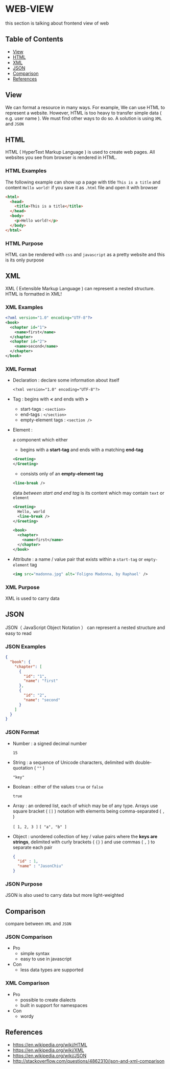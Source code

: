 # WEB-VIEW
this section is talking about frontend view of web

## Table of Contents
- [View](#View)
- [HTML](#HTML)
- [XML](#XML)
- [JSON](#JSON)
- [Comparison](#Comparison)
- [References](#References)

## View
We can format a resource in many ways. For example, We can use HTML to represent a website. However, HTML is too heavy to transfer simple data ( e.g. user name ). We must find other ways to do so. A solution is using `XML` and `JSON`

## HTML
HTML ( HyperText Markup Language ) is used to create web pages.
All websites you see from browser is rendered in HTML.

### HTML Examples

The following example can show up a page with title `This is a title` and content `Hello world!` if you save it as `.html` file and open it with browser

```html
<html>
  <head>
    <title>This is a title</title>
  </head>
  <body>
    <p>Hello world!</p>
  </body>
</html>
```

### HTML Purpose
HTML can be rendered with `css` and `javascript` as a pretty website and this is its only purpose

## XML
XML ( Extensible Markup Language  ) can represent a nested structure. HTML is formatted in XML!

### XML Examples
```xml
<?xml version="1.0" encoding="UTF-8"?>
<book>
  <chapter id="1">
    <name>first</name>
  </chapter>
  <chapter id="2">
    <name>second</name>
  </chapter>
</book>
```

### XML Format

- Declaration : declare some information about itself

    `<?xml version="1.0" encoding="UTF-8"?>`

- Tag : begins with **<** and ends with **>**
  - start-tags : `<section>`
  - end-tags : `</section>`
  - empty-element tags : `<section />`

- Element :

  a component which either
  - begins with a **start-tag** and ends with a matching **end-tag**
  ```xml
  <Greeting>
  </Greeting>
  ```

  - consists only of an **empty-element tag**
  ```xml
  <line-break />
  ```

  data *between start and end tag* is its content which may contain  `text` or `element`

  ```xml
  <Greeting>
    Hello, world
    <line-break />
  </Greeting>
  ```

  ```xml
  <book>
    <chapter>
      <name>first</name>
    </chapter>
  </book>
  ```

- Attribute : a name / value pair that exists within a `start-tag` or `empty-element` tag
  ```xml
  <img src="madonna.jpg" alt='Foligno Madonna, by Raphael' />
  ```

### XML Purpose
XML is used to carry data


## JSON
JSON（ JavaScript Object Notation ） can represent a nested structure and easy to read

### JSON Examples
```json
{
  "book": {
    "chapter": [
      {
        "id": "1",
        "name": "first"
      },
      {
        "id": "2",
        "name": "second"
      }
    ]
  }
}
```

### JSON Format
- Number  : a signed decimal number

  `15`

- String  : a sequence of Unicode characters, delimited with double-quotation ( `""` )

  `"key"`

- Boolean : either of the values `true` or `false`

  `true`

- Array   : an ordered list, each of which may be of any type. Arrays use square bracket ( `[]` ) notation with elements being comma-separated ( `,` )

  `[ 1, 2, 3 ]` `[ "a", "b" ]`

- Object  : unordered collection of key / value pairs where the **keys are strings**, delimited with curly brackets ( `{}` ) and use commas ( `,` ) to separate each pair

  ```json
  {
    "id" : 1,
    "name" : "JasonChiu"
  }
  ```

### JSON Purpose
JSON is also used to carry data but more light-weighted

## Comparison
compare between `XML` and `JSON`

### JSON Comparison
- Pro
  - simple syntax
  - easy to use in javascript
- Con
  - less data types are supported

### XML Comparison
- Pro
  - possible to create dialects
  - built in support for namespaces
- Con
  - wordy

## References
- https://en.wikipedia.org/wiki/HTML
- https://en.wikipedia.org/wiki/XML
- https://en.wikipedia.org/wiki/JSON
- http://stackoverflow.com/questions/4862310/json-and-xml-comparison
